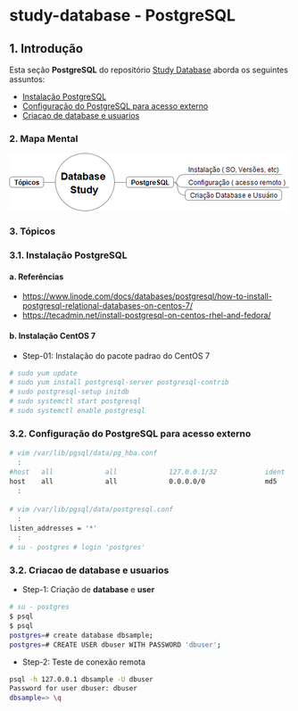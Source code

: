 # study-database - PostgreSQL

## 1. Introdução ##

Esta seção **PostgreSQL** do repositório [Study Database](https://github.com/josemarsilva/study-database) aborda os seguintes assuntos:

* [Instalação PostgreSQL](#31-instalação-postgresQL)
* [Configuração do PostgreSQL para acesso externo](#32-configuração-do-postgresQL-para-acesso-externo)
* [Criacao de database e usuarios](#32-criacao-de-database-e-usuarios)


### 2. Mapa Mental

![Mapa Mental](doc/images/MindMap%20-%20DatabaseStudy%20-%20PostgreSQL.png) 


### 3. Tópicos

### 3.1. Instalação PostgreSQL

#### a. Referências
* https://www.linode.com/docs/databases/postgresql/how-to-install-postgresql-relational-databases-on-centos-7/
* https://tecadmin.net/install-postgresql-on-centos-rhel-and-fedora/

#### b. Instalação CentOS 7

* Step-01: Instalação do pacote padrao do CentOS 7

```sh
# sudo yum update
# sudo yum install postgresql-server postgresql-contrib
# sudo postgresql-setup initdb
# sudo systemctl start postgresql
# sudo systemctl enable postgresql
```


### 3.2. Configuração do PostgreSQL para acesso externo

```sh
# vim /var/lib/pgsql/data/pg_hba.conf
  :
#host   all             all             127.0.0.1/32            ident
host    all             all             0.0.0.0/0               md5
  :

# vim /var/lib/pgsql/data/postgresql.conf
  :
listen_addresses = '*'
  :
# su - postgres # login 'postgres'
```


### 3.2. Criacao de database e usuarios

* Step-1: Criação de **database** e **user**

```sh
# su - postgres
$ psql
$ psql
postgres=# create database dbsample;
postgres=# CREATE USER dbuser WITH PASSWORD 'dbuser';
```


* Step-2: Teste de conexão remota

```sh
psql -h 127.0.0.1 dbsample -U dbuser 
Password for user dbuser: dbuser
dbsample=> \q
```


